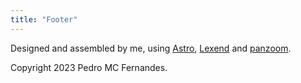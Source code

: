 ```yaml
---
title: "Footer"
---
```

Designed and assembled by me, using <a href="https://astro.build/" title="Astro's website" target="_blank">Astro</a>, <a href="https://www.lexend.com/" title="Lexend's website" target="_blank">Lexend</a> and <a href="https://github.com/anvaka/panzoom" title="panzoom library at GitHub" target="_blank">panzoom</a>.

Copyright 2023 Pedro MC Fernandes.